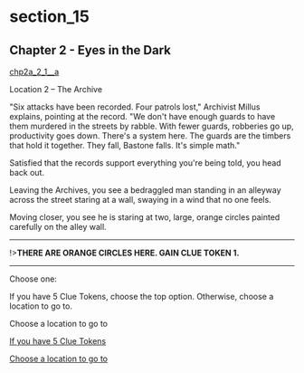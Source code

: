 
# section_15

## Chapter 2 - Eyes in the Dark

[chp2a_2_1__a](../../decomp/app/src/main/res/raw/chp2a_2_1__a.mp3 ':include :type=audio')

Location 2 – The Archive

"Six attacks have been recorded. Four patrols lost," Archivist Millus explains, pointing at the record. "We don't have enough guards to have them murdered in the streets by rabble. With fewer guards, robberies go up, productivity goes down. There's a system here. The guards are the timbers that hold it together. They fall, Bastone falls. It's simple math."

Satisfied that the records support everything you're being told, you head back out.

Leaving the Archives, you see a bedraggled man standing in an alleyway across the street staring at a wall, swaying in a wind that no one feels.

Moving closer, you see he is staring at two, large, orange circles painted carefully on the alley wall.

---

!>**THERE ARE ORANGE CIRCLES HERE.  GAIN CLUE TOKEN 1.** 

---


Choose one:

If you have 5 Clue Tokens, choose the top option. Otherwise, choose a location to go to.

Choose a location to go to

[If you have 5 Clue Tokens](output/chapter2/section_34.md)

[Choose a location to go to](output/chapter2/section_99.md)


